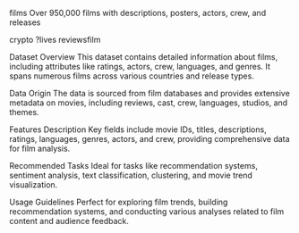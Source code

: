 films
Over 950,000 films with descriptions, posters, actors, crew, and releases

crypto ?lives reviewsfilm 

Dataset Overview
This dataset contains detailed information about films, including attributes like ratings, actors, crew, languages, and genres. It spans numerous films across various countries and release types.

Data Origin
The data is sourced from film databases and provides extensive metadata on movies, including reviews, cast, crew, languages, studios, and themes.

Features Description
Key fields include movie IDs, titles, descriptions, ratings, languages, genres, actors, and crew, providing comprehensive data for film analysis.

Recommended Tasks
Ideal for tasks like recommendation systems, sentiment analysis, text classification, clustering, and movie trend visualization.

Usage Guidelines
Perfect for exploring film trends, building recommendation systems, and conducting various analyses related to film content and audience feedback.
